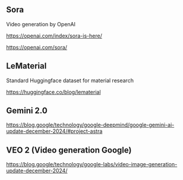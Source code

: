 ## Sora
Video generation by OpenAI


https://openai.com/index/sora-is-here/

https://openai.com/sora/


## LeMaterial
Standard Huggingface dataset for material research

https://huggingface.co/blog/lematerial

## Gemini 2.0

https://blog.google/technology/google-deepmind/google-gemini-ai-update-december-2024/#project-astra

## VEO 2 (Video generation Google)
https://blog.google/technology/google-labs/video-image-generation-update-december-2024/


